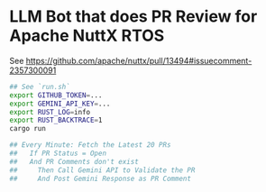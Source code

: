 # LLM Bot that does PR Review for Apache NuttX RTOS

See https://github.com/apache/nuttx/pull/13494#issuecomment-2357300091

```bash
## See `run.sh`
export GITHUB_TOKEN=...
export GEMINI_API_KEY=...
export RUST_LOG=info 
export RUST_BACKTRACE=1
cargo run

## Every Minute: Fetch the Latest 20 PRs
##   If PR Status = Open
##   And PR Comments don't exist
##     Then Call Gemini API to Validate the PR
##     And Post Gemini Response as PR Comment
```
